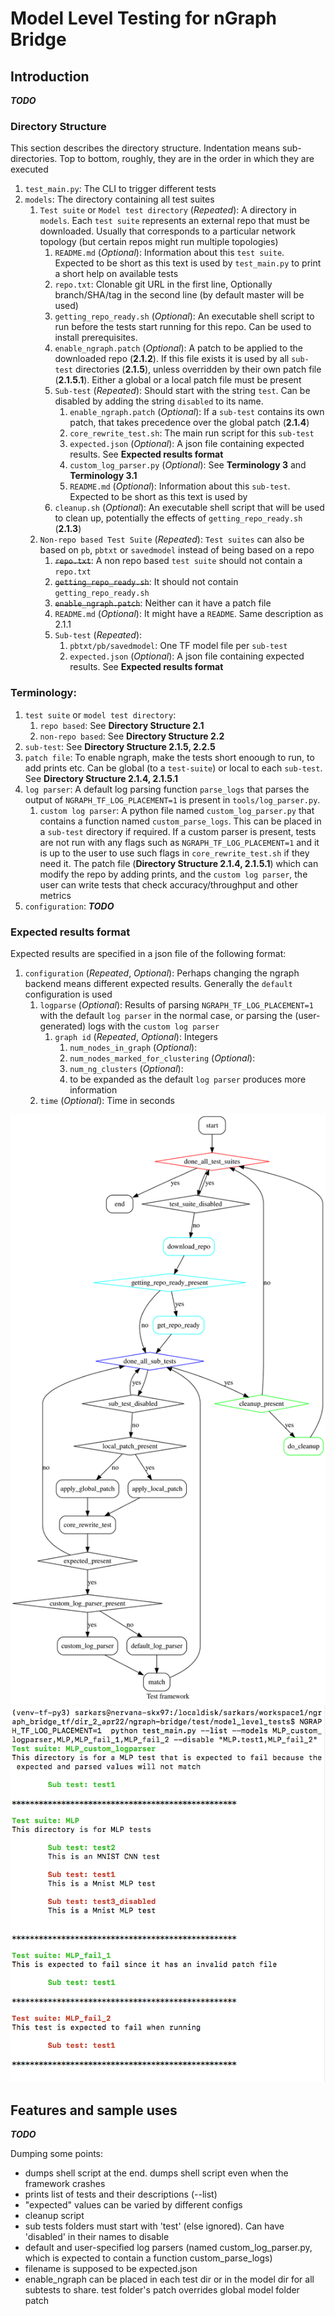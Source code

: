 # Model Level Testing for nGraph Bridge

## Introduction
**_TODO_**

### Directory Structure
This section describes the directory structure. Indentation means sub-directories. Top to bottom, roughly, they are in the order in which they are executed
1. `test_main.py`: The CLI to trigger different tests
2. `models`: The directory containing all test suites
    1. `Test suite` or `Model test directory` (*Repeated*): A directory in `models`. Each `test suite` represents an external repo that must be downloaded. Usually that corresponds to a particular network topology (but certain repos might run multiple topologies)
        1. `README.md` (*Optional*): Information about this `test suite`. Expected to be short as this text is used by `test_main.py` to print a short help on available tests
        2. `repo.txt`: Clonable git URL in the first line, Optionally branch/SHA/tag in the second line (by default master will be used)
        3. `getting_repo_ready.sh` (*Optional*): An executable shell script to run before the tests start running for this repo. Can be used to install prerequisites.
        4. `enable_ngraph.patch` (*Optional*): A patch to be applied to the downloaded repo (**2.1.2**). If this file exists it is used by all `sub-test` directories (**2.1.5**), unless overridden by their own patch file (**2.1.5.1**). Either a global or a local patch file must be present
        5. `Sub-test` (*Repeated*): Should start with the string `test`. Can be disabled by adding the string `disabled` to its name.
            1. `enable_ngraph.patch` (*Optional*): If a `sub-test` contains its own patch, that takes precedence over the global patch (**2.1.4**)
            2. `core_rewrite_test.sh`: The main run script for this `sub-test`
            3. `expected.json` (*Optional*): A json file containing expected results. See **Expected results format**
            4. `custom_log_parser.py` (*Optional*): See **Terminology 3** and **Terminology 3.1**
            5. `README.md` (*Optional*): Information about this `sub-test`. Expected to be short as this text is used by
        6. `cleanup.sh` (*Optional*): An executable shell script that will be used to clean up, potentially the effects of `getting_repo_ready.sh` (**2.1.3**)
    2. `Non-repo based Test Suite` (*Repeated*): `Test suites` can also be based on `pb`, `pbtxt` or `savedmodel` instead of being based on a repo
        1. ~~`repo.txt`~~: A non repo based `test suite` should not contain a `repo.txt`
        2. ~~`getting_repo_ready.sh`~~: It should not contain `getting_repo_ready.sh`
        3. ~~`enable_ngraph.patch`~~: Neither can it have a patch file
        4. `README.md` (*Optional*): It might have a `README`. Same description as 2.1.1
        5. `Sub-test` (*Repeated*):
            1. `pbtxt/pb/savedmodel`: One TF model file per `sub-test`
            2. `expected.json` (*Optional*): A json file containing expected results. See **Expected results format**
### Terminology:
1. `test suite` or `model test directory`:
    1. `repo based`: See **Directory Structure 2.1**
    2. `non-repo based`: See **Directory Structure 2.2**
2. `sub-test`: See **Directory Structure 2.1.5, 2.2.5**
3. `patch file`: To enable ngraph, make the tests short enoough to run, to add prints etc. Can be global (to a `test-suite`) or local to each `sub-test`. See **Directory Structure 2.1.4, 2.1.5.1**
4. `log parser`: A default log parsing function `parse_logs` that parses the output of `NGRAPH_TF_LOG_PLACEMENT=1` is present in `tools/log_parser.py`.
    1. `custom log parser`: A python file named `custom_log_parser.py` that contains a function named `custom_parse_logs`. This can be placed in a `sub-test` directory if required. If a custom parser is present, tests are not run with any flags such as `NGRAPH_TF_LOG_PLACEMENT=1` and it is up to the user to use such flags in `core_rewrite_test.sh` if they need it. The patch file (**Directory Structure 2.1.4, 2.1.5.1**) which can modify the repo by adding prints, and the `custom log parser`, the user can write tests that check accuracy/throughput and other metrics
5. `configuration`: **_TODO_**

### Expected results format
Expected results are specified in a json file of the following format:
1. `configuration` (*Repeated*, *Optional*): Perhaps changing the ngraph backend means different expected results. Generally the `default` configuration is used
    1. `logparse` (*Optional*): Results of parsing `NGRAPH_TF_LOG_PLACEMENT=1` with the default `log parser` in the normal case, or parsing the (user-generated) logs with the `custom log parser`
        1. `graph id` (*Repeated*, *Optional*): Integers
            1. `num_nodes_in_graph` (*Optional*):
            2. `num_nodes_marked_for_clustering` (*Optional*):
            3. `num_ng_clusters` (*Optional*):
            4. to be expanded as the default `log parser` produces more information
    2. `time` (*Optional*): Time in seconds

<img src="./resources/test_framework.svg">
<img src="./resources/list.png">

## Features and sample uses

**_TODO_**

Dumping some points:
* dumps shell script at the end. dumps shell script even when the framework crashes
* prints list of tests and their descriptions (--list)
* "expected" values can be varied by different configs
* cleanup script
* sub tests folders must start with 'test' (else ignored). Can have 'disabled' in their names to disable
* default and user-specified log parsers (named custom_log_parser.py, which is expected to contain a function custom_parse_logs)
* filename is supposed to be expected.json
* enable_ngraph can be placed in each test dir or in the model dir for all subtests to share. test folder's patch overrides global model folder patch


